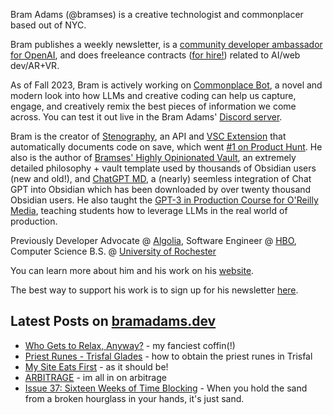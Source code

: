 Bram Adams (@bramses) is a creative technologist and commonplacer based out of NYC. 

Bram publishes a weekly newsletter, is a [community developer ambassador for OpenAI](https://platform.openai.com/ambassadors), and does freeleance contracts ([for hire!](https://www.bramadams.dev/consulting/)) related to AI/web dev/AR+VR. 

As of Fall 2023, Bram is actively working on [Commonplace Bot](https://github.com/bramses/commonplace-bot), a novel and modern look into how LLMs and creative coding can help us capture, engage, and creatively remix the best pieces of information we come across. You can test it out live in the Bram Adams' [Discord server](https://discord.gg/GrgkFP3Je3).

Bram is the creator of [Stenography](https://stenography.dev), an API and [VSC Extension](https://marketplace.visualstudio.com/items?itemName=Stenography.stenography) that automatically documents code on save, which went [#1 on Product Hunt](https://www.producthunt.com/products/stenography#stenography). He also is the author of [Bramses' Highly Opinionated Vault](https://github.com/bramses/bramses-highly-opinionated-vault-2023), an extremely detailed philosophy + vault template used by thousands of Obsidian users (new and old!), and [ChatGPT MD](https://github.com/bramses/chatgpt-md), a (nearly) seemless integration of Chat GPT into Obsidian which has been downloaded by over twenty thousand Obsidian users. He also taught the [GPT-3 in Production Course for O'Reilly Media](https://www.oreilly.com/live-events/gpt-3-in-production/0636920065944/0636920071443/), teaching students how to leverage LLMs in the real world of production.

Previously Developer Advocate @ [Algolia](https://www.algolia.com/), Software Engineer @ [HBO](https://www.hbo.com/), Computer Science B.S. @ [University of Rochester](https://rochester.edu/)

You can learn more about him and his work on his [website](https://www.bramadams.dev/about/). 

The best way to support his work is to sign up for his newsletter [here](https://www.bramadams.dev/#/portal/).


## Latest Posts on [bramadams.dev](https://www.bramadams.dev/)

<!--START_SECTION:feed-->
* [Who Gets to Relax, Anyway?](https:&#x2F;&#x2F;www.bramadams.dev&#x2F;who-gets-to-relax-anyway&#x2F;) - my fanciest coffin(!)
* [Priest Runes - Trisfal Glades](https:&#x2F;&#x2F;www.bramadams.dev&#x2F;priest-runes-trisfal-glades&#x2F;) - how to obtain the priest runes in Trisfal
* [My Site Eats First](https:&#x2F;&#x2F;www.bramadams.dev&#x2F;the-greedy-domain&#x2F;) - as it should be!
* [ARBITRAGE](https:&#x2F;&#x2F;www.bramadams.dev&#x2F;arbitrage&#x2F;) - im all in on arbitrage
* [Issue 37: Sixteen Weeks of Time Blocking](https:&#x2F;&#x2F;www.bramadams.dev&#x2F;issue-37&#x2F;) - When you hold the sand from a broken hourglass in your hands, it&#39;s just sand.
<!--END_SECTION:feed-->
